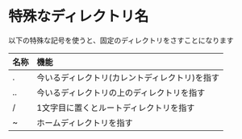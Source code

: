 # 特殊なディレクトリ名

以下の特殊な記号を使うと、固定のディレクトリをさすことになります

| 名称 | 機能 |
| :--- | :--- |
| . | 今いるディレクトリ\(カレントディレクトリ\)を指す |
| .. | 今いるディレクトリの上のディレクトリを指す |
| / | 1文字目に置くとルートディレクトリを指す |
| ~ | ホームディレクトリを指す |

